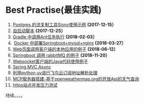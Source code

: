 # Best Practise(最佳实践)



1. <u>[Postgres 的流复制工具Slony使用示例](https://github.com/frankies/interest/tree/pg_slony)</u>  **(2017-12-15）**
2. <u>[自启动脚本](https://github.com/frankies/interest/tree/shell_service_install_service)</u>  **(2017-12-25）**
3. <u>[Gradle 中调用Ant任务执行](https://github.com/frankies/interest/tree/pg_slony)</u>  **(2018-02-03）**
4. ​ <u>[Docker 中部署Springboot+mysql+nginx](https://github.com/frankies/interest/tree/docker-springboot-nginx-mysql)</u>  **(2018-03-27）**
5. <u>[Web页面调用客户端的本地应用的例子](https://github.com/frankies/interest/tree/page-inovke-local-app)</u>  **(2018-06-12）**
6. <u>[Springboot 调用 rabbitMQ 的例子](https://github.com/frankies/interest/tree/spring-rabitmq-demo)</u>  **(2018-11-20）**
7. <u>[Websocket客户端的Java代码使用例子](https://github.com/frankies/interest/tree/websocket-client-java-backend)</u> 
8. <u>[Spring MVC Async](https://github.com/frankies/interest/tree/spring-mvc-async)</u> 
9. <u>[利用python uv进行飞鸟云订阅地址解析处理](https://github.com/frankies/interest/tree/python-uv)</u> 
10. <u>[MCP服务器搭建-基于openweathermap.org的开放Api的天气查询](https://github.com/frankies/interest/tree/mcp-server)</u> 
11.  <u>[https站点并发压力测试](https://github.com/frankies/interest/blob/https-press-test/api-test.http)</u> 

 待续。。。。
